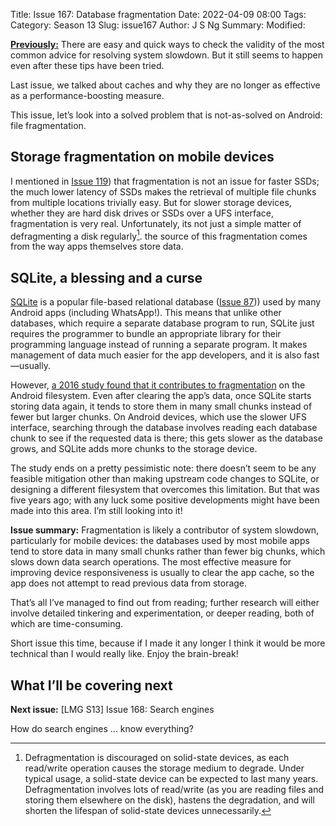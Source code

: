 Title: Issue 167: Database fragmentation
Date: 2022-04-09 08:00
Tags: 
Category: Season 13
Slug: issue167
Author: J S Ng
Summary: 
Modified: 

[**Previously:**](https://buttondown.email/laymansguide/archive/) There are easy and quick ways to check the validity of the most common advice for resolving system slowdown. But it still seems to happen even after these tips have been tried.

Last issue, we talked about caches and why they are no longer as effective as a performance-boosting measure.

This issue, let’s look into a solved problem that is not-as-solved on Android: file fragmentation.

## Storage fragmentation on mobile devices

I mentioned in [Issue 119]({filename}/season10/issue119/issue119.md)) that fragmentation is not an issue for faster SSDs; the much lower latency of SSDs makes the retrieval of multiple file chunks from multiple locations trivially easy. But for slower storage devices, whether they are hard disk drives or SSDs over a UFS interface, fragmentation is very real. Unfortunately, its not just a simple matter of defragmenting a disk regularly[^1]. the source of this fragmentation comes from the way apps themselves store data.

[^1]: Defragmentation is discouraged on solid-state devices, as each read/write operation causes the storage medium to degrade. Under typical usage, a solid-state device can be expected to last many years. Defragmentation involves lots of read/write (as you are reading files and storing them elsewhere on the disk), hastens the degradation, and will shorten the lifespan of solid-state devices unnecessarily.

## SQLite, a blessing and a curse

[SQLite](https://sqlite.org/index.html) is a popular file-based relational database ([Issue 87]({filename}/season7/issue087/issue087.md))) used by many Android apps (including WhatsApp!). This means that unlike other databases, which require a separate database program to run, SQLite just requires the programmer to bundle an appropriate library for their programming language instead of running a separate program. It makes management of data much easier for the app developers, and it is also fast—usually.

However, [a 2016 study found that it contributes to fragmentation](https://www.tuxera.com/blog/why-is-my-android-phone-slowing-down/) on the Android filesystem. Even after clearing the app’s data, once SQLite starts storing data again, it tends to store them in many small chunks instead of fewer but larger chunks. On Android devices, which use the slower UFS interface, searching through the database involves reading each database chunk to see if the requested data is there; this gets slower as the database grows, and SQLite adds more chunks to the storage device.

The study ends on a pretty pessimistic note: there doesn’t seem to be any feasible mitigation other than making upstream code changes to SQLite, or designing a different filesystem that overcomes this limitation. But that was five years ago; with any luck some positive developments might have been made into this area. I’m still looking into it!

**Issue summary:** Fragmentation is likely a contributor of system slowdown, particularly for mobile devices: the databases used by most mobile apps tend to store data in many small chunks rather than fewer big chunks, which slows down data search operations. The most effective measure for improving device responsiveness is usually to clear the app cache, so the app does not attempt to read previous data from storage.

That’s all I’ve managed to find out from reading; further research will either involve detailed tinkering and experimentation, or deeper reading, both of which are time-consuming.

Short issue this time, because if I made it any longer I think it would be more technical than I would really like. Enjoy the brain-break!

## What I’ll be covering next

**Next issue:** [LMG S13] Issue 168: Search engines

How do search engines ... know everything?
